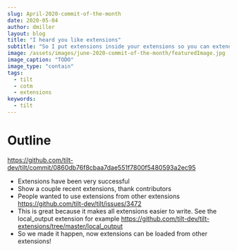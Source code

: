 ```yaml
---
slug: April-2020-commit-of-the-month
date: 2020-05-04
author: dmiller
layout: blog
title: "I heard you like extensions"
subtitle: "So I put extensions inside your extensions so you can extend your extension while you extend Tilt"
image: /assets/images/june-2020-commit-of-the-month/featuredImage.jpg
image_caption: "TODO"
image_type: "contain"
tags:
  - tilt
  - cotm
  - extensions
keywords:
  - tilt
---
```


# Outline

https://github.com/tilt-dev/tilt/commit/0860db76f8cbaa7dae551f7800f5480593a2ec95

* Extensions have been very successful
* Show a couple recent extensions, thank contributors
* People wanted to use extensions from other extensions https://github.com/tilt-dev/tilt/issues/3472
* This is great because it makes all extensions easier to write. See the local_output extension for example https://github.com/tilt-dev/tilt-extensions/tree/master/local_output
* So we made it happen, now extensions can be loaded from other extensions!
